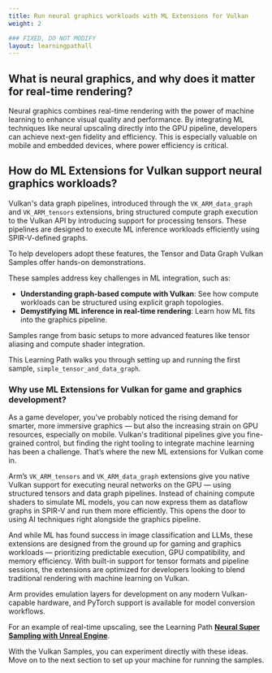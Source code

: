 ```yaml
---
title: Run neural graphics workloads with ML Extensions for Vulkan
weight: 2

### FIXED, DO NOT MODIFY
layout: learningpathall
---
```


## What is neural graphics, and why does it matter for real-time rendering?

Neural graphics combines real-time rendering with the power of machine learning to enhance visual quality and performance. By integrating ML techniques like neural upscaling directly into the GPU pipeline, developers can achieve next-gen fidelity and efficiency. This is especially valuable on mobile and embedded devices, where power efficiency is critical.

## How do ML Extensions for Vulkan support neural graphics workloads?

Vulkan's data graph pipelines, introduced through the `VK_ARM_data_graph` and `VK_ARM_tensors` extensions, bring structured compute graph execution to the Vulkan API by introducing support for processing tensors. These pipelines are designed to execute ML inference workloads efficiently using SPIR-V-defined graphs.

To help developers adopt these features, the Tensor and Data Graph Vulkan Samples offer hands-on demonstrations.

These samples address key challenges in ML integration, such as:

- **Understanding graph-based compute with Vulkan**: See how compute workloads can be structured using explicit graph topologies.
- **Demystifying ML inference in real-time rendering**: Learn how ML fits into the graphics pipeline.

Samples range from basic setups to more advanced features like tensor aliasing and compute shader integration.

This Learning Path walks you through setting up and running the first sample, `simple_tensor_and_data_graph`.


### Why use ML Extensions for Vulkan for game and graphics development?

As a game developer, you've probably noticed the rising demand for smarter, more immersive graphics — but also the increasing strain on GPU resources, especially on mobile. Vulkan's traditional pipelines give you fine-grained control, but finding the right tooling to integrate machine learning has been a challenge. That’s where the new ML extensions for Vulkan come in.

Arm’s `VK_ARM_tensors` and `VK_ARM_data_graph` extensions give you native Vulkan support for executing neural networks on the GPU — using structured tensors and data graph pipelines. Instead of chaining compute shaders to simulate ML models, you can now express them as dataflow graphs in SPIR-V and run them more efficiently. This opens the door to using AI techniques right alongside the graphics pipeline.

And while ML has found success in image classification and LLMs, these extensions are designed from the ground up for gaming and graphics workloads — prioritizing predictable execution, GPU compatibility, and memory efficiency. With built-in support for tensor formats and pipeline sessions, the extensions are optimized for developers looking to blend traditional rendering with machine learning on Vulkan.

Arm provides emulation layers for development on any modern Vulkan-capable hardware, and PyTorch support is available for model conversion workflows.

For an example of real-time upscaling, see the Learning Path [**Neural Super Sampling with Unreal Engine**](/learning-paths/mobile-graphics-and-gaming/nss-unreal/).

With the Vulkan Samples, you can experiment directly with these ideas. Move on to the next section to set up your machine for running the samples.
